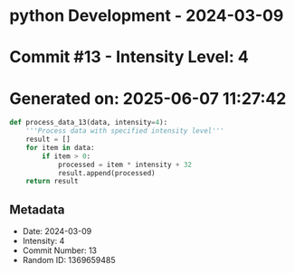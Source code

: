 ﻿# python Development - 2024-03-09
# Commit #13 - Intensity Level: 4
# Generated on: 2025-06-07 11:27:42
```python
def process_data_13(data, intensity=4):
    '''Process data with specified intensity level'''
    result = []
    for item in data:
        if item > 0:
            processed = item * intensity + 32
            result.append(processed)
    return result
```
## Metadata
- Date: 2024-03-09
- Intensity: 4
- Commit Number: 13
- Random ID: 1369659485
